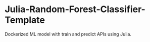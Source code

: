 # Julia-Random-Forest-Classifier-Template
Dockerized ML model with train and predict APIs using Julia.
